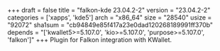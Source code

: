 +++
draft = false
title = "falkon-kde 23.04.2-2"
version = "23.04.2-2"
categories = ['xapps', 'kde5']
arch = "x86_64"
size = "28540"
usize = "92072"
sha1sum = "cb94849e85f417a23e0dad120268189991ff370b"
depends = "['kwallet5>=5.107.0', 'kio>=5.107.0', 'purpose>=5.107.0', 'falkon']"
+++
Plugin for Falkon integration with KWallet.